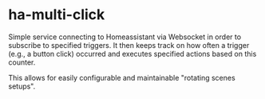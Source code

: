 # ha-multi-click

Simple service connecting to Homeassistant via Websocket in order to subscribe to specified triggers.
It then keeps track on how often a trigger (e.g., a button click) occurred and executes specified actions based on
this counter.

This allows for easily configurable and maintainable "rotating scenes setups".
